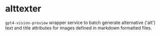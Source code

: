 # alttexter
`gpt4-vision-preview` wrapper service to batch generate alternative ('alt') text and title attributes for images defined in markdown formatted files.
